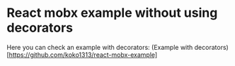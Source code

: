 # React mobx example without using decorators

Here you can check an example with decorators: (Example with decorators)[https://github.com/koko1313/react-mobx-example]